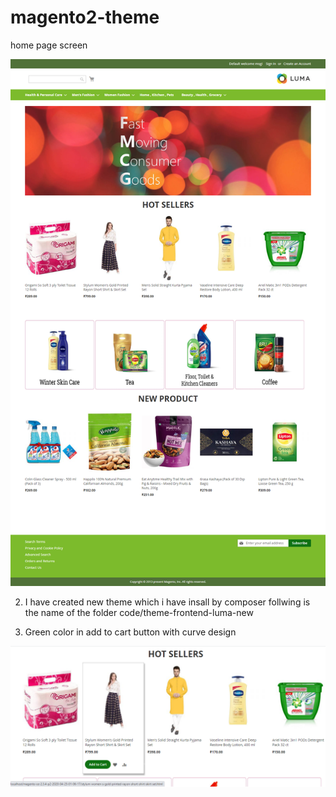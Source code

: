 # magento2-theme

home page screen

![Alt text](https://github.com/harwanidinesh/magento2-theme/blob/main/images/home-page.png "Optional title")

2) I have created new theme which i have insall by composer follwing is the name   of the folder 
code/theme-frontend-luma-new

3) Green color in add to cart  button with curve design 

![Alt text](https://github.com/harwanidinesh/magento2-theme/blob/main/images/front-product.png "Optional title")


